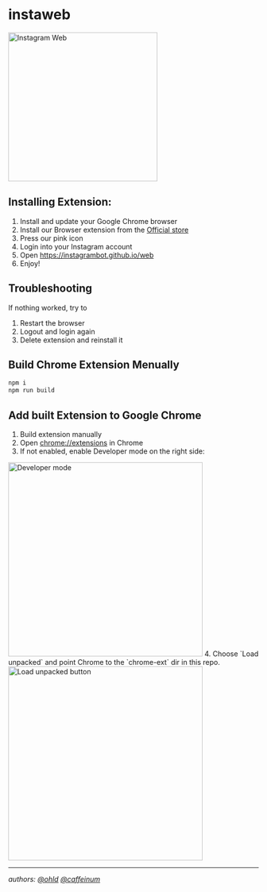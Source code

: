 # instaweb

<img width="300" alt="Instagram Web" src="https://user-images.githubusercontent.com/1909384/52903490-47be0d00-322f-11e9-954c-9035f4d9ac7f.png">

## Installing Extension:

1. Install and update your Google Chrome browser
2. Install our Browser extension from the [Official store](https://chrome.google.com/webstore/detail/instagram-yourself/njonkbhnmmjgancfbncekpgkmidhbbpo)
3. Press our pink icon
6. Login into your Instagram account
7. Open https://instagrambot.github.io/web
8. Enjoy!

## Troubleshooting

If nothing worked, try to 

1. Restart the browser
2. Logout and login again
3. Delete extension and reinstall it

## Build Chrome Extension Menually

``` bash
npm i
npm run build
```

## Add built Extension to Google Chrome

1. Build extension manually
2. Open [chrome://extensions](chrome://extensions) in Chrome
3. If not enabled, enable Developer mode on the right side:
<img width="391" alt="Developer mode" src="https://user-images.githubusercontent.com/1909384/52903546-0ed26800-3230-11e9-8ae1-e0c2e5070191.png">
4. Choose `Load unpacked` and point Chrome to the `chrome-ext` dir in this repo.
<img width="391" alt="Load unpacked button" src="https://user-images.githubusercontent.com/1909384/52903494-53a9cf00-322f-11e9-9c29-29540586cecb.png">

----------
*authors: [@ohld](https://github.com/ohld) [@caffeinum](https://github.com/caffeinum)*